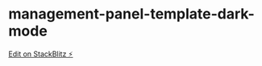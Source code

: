 # management-panel-template-dark-mode

[Edit on StackBlitz ⚡️](https://stackblitz.com/edit/management-panel-template-dark-mode)